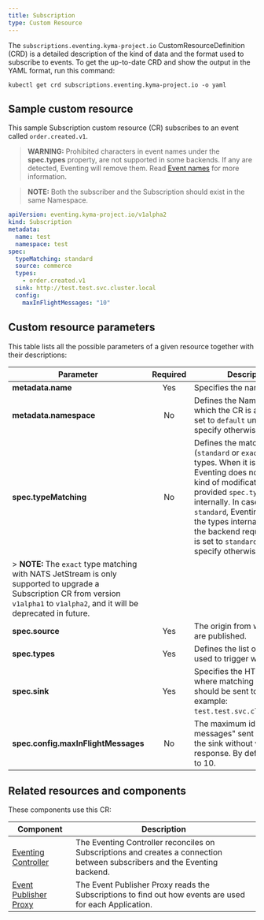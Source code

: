 ```yaml
---
title: Subscription
type: Custom Resource
---
```


The `subscriptions.eventing.kyma-project.io` CustomResourceDefinition (CRD) is a detailed description of the kind of data and the format used to subscribe to events. To get the up-to-date CRD and show the output in the YAML format, run this command:

`kubectl get crd subscriptions.eventing.kyma-project.io -o yaml`

## Sample custom resource

This sample Subscription custom resource (CR) subscribes to an event called `order.created.v1`.

> **WARNING:** Prohibited characters in event names under the **spec.types** property, are not supported in some backends. If any are detected, Eventing will remove them. Read [Event names](../evnt-01-event-names.md#event-name-cleanup) for more information.

> **NOTE:** Both the subscriber and the Subscription should exist in the same Namespace.

```yaml
apiVersion: eventing.kyma-project.io/v1alpha2
kind: Subscription
metadata:
  name: test
  namespace: test
spec:
  typeMatching: standard
  source: commerce
  types:
    - order.created.v1
  sink: http://test.test.svc.cluster.local
  config:
    maxInFlightMessages: "10"
```

## Custom resource parameters

This table lists all the possible parameters of a given resource together with their descriptions:

| Parameter   | Required |  Description |
|-------------|:---------:|--------------|
| **metadata.name** | Yes | Specifies the name of the CR. |
| **metadata.namespace** | No | Defines the Namespace in which the CR is available. It is set to `default` unless your specify otherwise. |
| **spec.typeMatching** | No | Defines the matching type (`standard` or `exact`) for event types. When it is set to `exact`, Eventing does not do any kind of modifications to the provided `spec.types` internally. In case of `standard`, Eventing  modifies the types internally to fulfil the backend requirements. It is set to `standard` unless you specify otherwise. 
> **NOTE:** The `exact` type matching with NATS JetStream is only supported to upgrade a Subscription CR from version `v1alpha1` to `v1alpha2`, and it will be deprecated in future. |
| **spec.source** | Yes | The origin from which events are published. |
| **spec.types** | Yes | Defines the list of event types used to trigger workloads. |
| **spec.sink** | Yes | Specifies the HTTP endpoint where matching events should be sent to, for example: `test.test.svc.cluster.local`. |
| **spec.config.maxInFlightMessages** | No | The maximum idle "in-flight messages" sent by NATS to the sink without waiting for a response. By default, it is set to 10. |

## Related resources and components

These components use this CR:

| Component   |   Description |
|-------------|---------------|
| [Eventing Controller](../00-architecture/evnt-01-architecture.md#eventing-controller) | The Eventing Controller reconciles on Subscriptions and creates a connection between subscribers and the Eventing backend. |
| [Event Publisher Proxy](../00-architecture/evnt-01-architecture.md#event-publisher-proxy) | The Event Publisher Proxy reads the Subscriptions to find out how events are used for each Application. |
